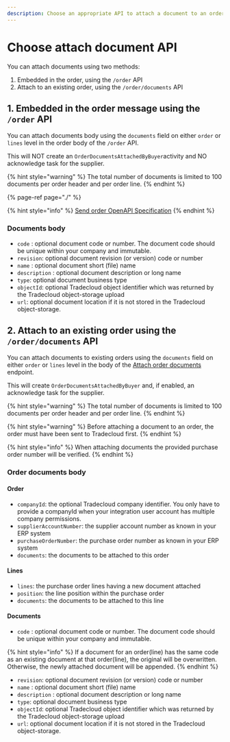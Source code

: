 ```yaml
---
description: Choose an appropriate API to attach a document to an order or line
---
```


# Choose attach document API

You can attach documents using two methods:

1. Embedded in the order, using the `/order` API
2. Attach to an existing order, using the `/order/documents` API

## 1. Embedded in the order message using the `/order` API

You can attach documents body using the `documents` field on either `order` or `lines` level in the order body of the `/order` API.

This will NOT create an `OrderDocumentsAttachedByBuyer`activity and NO acknowledge task for the supplier.

{% hint style="warning" %}
The total number of documents is limited to 100 documents per order header and per order line.
{% endhint %}

{% page-ref page="./" %}

{% hint style="info" %}
[Send order OpenAPI Specification](https://swagger-ui.accp.tradecloud1.com/?url=https://api.accp.tradecloud1.com/v2/api-connector/specs.yaml#/buyer-endpoints/sendOrderByBuyerRoute)
{% endhint %}

### Documents body

* `code` : optional document code or number. The document code should be unique within your company and immutable.
* `revision`: optional document revision \(or version\) code or number
* `name` : optional document short \(file\) name
* `description` : optional document description or long name
* `type`: optional document business type
* `objectId`: optional Tradecloud object identifier which was returned by the Tradecloud object-storage upload
* `url`: optional document location if it is not stored in the Tradecloud object-storage.


## 2. Attach to an existing order using the `/order/documents` API

You can attach documents to existing orders using the `documents` field on either `order` or `lines` level in the body of the [Attach order documents](https://swagger-ui.accp.tradecloud1.com/?url=https://api.accp.tradecloud1.com/v2/api-connector/specs.yaml#/buyer-endpoints/attachOrderDocumentsByBuyerRoute) endpoint.

This will create  `OrderDocumentsAttachedByBuyer` and, if enabled, an acknowledge task for the supplier.

{% hint style="warning" %}
The total number of documents is limited to 100 documents per order header and per order line.
{% endhint %}

{% hint style="warning" %}
Before attaching a document to an order, the order must have been sent to Tradecloud first.
{% endhint %}

{% hint style="info" %}
When attaching documents the provided purchase order number will be verified. 
{% endhint %}

### Order documents body

#### Order

* `companyId`: the optional Tradecloud company identifier. You only have to provide a companyId when your integration user account has multiple company permissions.
* `supplierAccountNumber`: the supplier account number as known in your ERP system
* `purchaseOrderNumber`: the purchase order number as known in your ERP system
* `documents`: the documents to be attached to this order

#### Lines

* `lines`: the purchase order lines having a new document attached
* `position`: the line position within the purchase order
* `documents`: the documents to be attached to this line

#### Documents

* `code` : optional document code or number. The document code should be unique within your company and immutable. 

{% hint style="info" %}
If a document for an order(line) has the same code as an existing document at that order(line), the original will be overwritten. Otherwise, the newly attached document will be appended.
{% endhint %}

* `revision`: optional document revision \(or version\) code or number
* `name` : optional document short \(file\) name
* `description` : optional document description or long name
* `type`: optional document business type
* `objectId`: optional Tradecloud object identifier which was returned by the Tradecloud object-storage upload
* `url`: optional document location if it is not stored in the Tradecloud object-storage.
